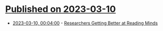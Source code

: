 # [Published on 2023-03-10](index.md)

* [2023-03-10, 00:04:00](https://soylentnews.org/article.pl?sid=23/03/08/1456227&from=rss) - [Researchers Getting Better at Reading Minds](https://soylentnews.org/article.pl?sid=23/03/08/1456227&from=rss)

